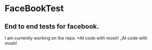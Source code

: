 # FaceBookTest
## End to end tests for facebook.
I am currently working on the repo.
*At code with mosh!
_At code with mosh!
